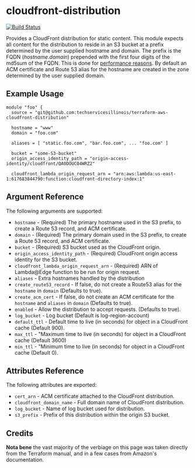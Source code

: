 # cloudfront-distribution

[![Build Status](https://drone.techservices.illinois.edu/api/badges/techservicesillinois/terraform-aws-cloudfront-distribution/status.svg)](https://drone.techservices.illinois.edu/techservicesillinois/terraform-aws-cloudfront-distribution)

Provides a CloudFront distribution for static content. This module
expects all content for the distribution to reside in an S3 bucket
at a prefix determined by the user supplied hostname and domain.
The prefix is the FQDN (*hostname.domain*) prepended with the first
four digits of the md5sum of the FQDN.  This is done for [performance
reasons](https://aws.amazon.com/blogs/aws/amazon-s3-performance-tips-tricks-seattle-hiring-event/).
By default an ACM certificate and Route 53 alias for the hostname
are created in the zone determined by the user supplied domain.

Example Usage
-----------------

```hcl
module "foo" {
  source = "git@github.com:techservicesillinois/terraform-aws-cloudfront-distribution"

  hostname = "www"
  domain = "foo.com"

  aliases = [ "static.foo.com", "bar.foo.com", ... "foo.com" ]

  bucket = "some-S3-bucket"
  origin_access_identity_path = "origin-access-identity/cloudfront/QA0DOUCO4WRZ2"

  cloudfront_lambda_origin_request_arn = "arn:aws:lambda:us-east-1:617683844790:function:cloudfront-directory-index:1"
```

Argument Reference
-----------------

The following arguments are supported:

* `hostname` - (Required) The primary hostname used in the S3 prefix, to create a Route 53 record, and ACM certificate.
* `domain` - (Required) The primary domain used in the S3 prefix, to create a Route 53 record, and ACM certificate.
* `bucket` - (Required) S3 bucket used as the CloudFront origin.
* `origin_access_identity_path` - (Required) CloudFront origin access identity for the S3 bucket.
* `cloudfront_lambda_origin_request_arn` - (Required) ARN of Lambda@Edge function to be run for origin request.
* `aliases` - Extra hostnames handled by the distribution
* `create_route53_record` - If false, do not create a Route53 alias for the `hostname` in `domain` (Defaults to true).
* `create_acm_cert` - If false, do not create an ACM certificate for the `hostname` and `aliases` in `domain` (Defaults to true).
* `enabled` - Allow the distribution to accept requests. (Defaults to true).
* `log_bucket` - Log bucket (Default is log-region-account)
* `default_ttl` - Default time to live (in seconds) for object in a CloudFront cache (Default 900).
* `max_ttl` - "Maximum time to live (in seconds) for object in a CloudFront cache (Default 3600)
* `min_ttl` - "Minimum time to live (in seconds) for object in a CloudFront cache (Default 0).

Attributes Reference
--------------------

The following attributes are exported:

* `cert_arn` - ACM certificate attached to the CloudFront distribution.
* `cloudfront_domain_name` - Full domain name of CloudFront distribution.
* `log_bucket` - Name of log bucket used for distribution.
* `s3_prefix` - Prefix of this distribution within the origin S3 bucket.

Credits
--------------------

**Nota bene** the vast majority of the verbiage on this page was
taken directly from the Terraform manual, and in a few cases from
Amazon's documentation.
